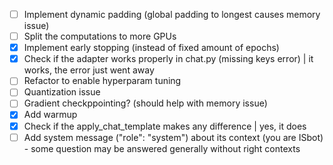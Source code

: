 - [ ] Implement dynamic padding (global padding to longest causes memory issue)
- [ ] Split the computations to more GPUs
- [x] Implement early stopping (instead of fixed amount of epochs)
- [x] Check if the adapter works properly in chat.py (missing keys error) | it works, the error just went away
- [ ] Refactor to enable hyperparam tuning
- [ ] Quantization issue
- [ ] Gradient checkppointing? (should help with memory issue)
- [x] Add warmup
- [x] Check if the apply_chat_template makes any difference | yes, it does
- [ ] Add system message ("role": "system") about its context (you are ISbot) - some question may be answered generally without right contexts
